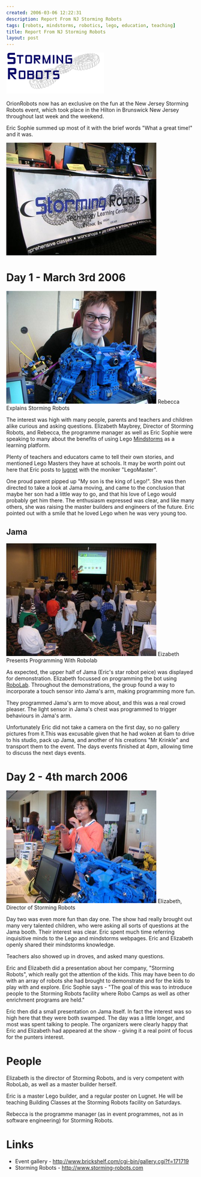 ```yaml
---
created: 2006-03-06 12:22:31
description: Report From NJ Storming Robots
tags: [robots, mindstorms, robotics, lego, education, teaching]
title: Report From NJ Storming Robots
layout: post
---
```

[![Storming Robots](/galleries/2006-03-06-report-from-nj-storming-robots/srlogo.gif)](http://www.storming-robots.com)

OrionRobots now has an exclusive on the fun at the New Jersey Storming Robots event, which took place in the Hilton in Brunswick New Jersey throughout last week and the weekend.

Eric Sophie summed up most of it with the brief words "What a great time!" and it was.

![The Storming Robots Booth](/galleries/2006-03-06-report-from-nj-storming-robots/storming-booth.jpg)

# Day 1 - March 3rd 2006

![Rebecca Explains](/galleries/2006-03-06-report-from-nj-storming-robots/rebeccaWithJama.jpg)
Rebecca Explains Storming Robots

The interest was high with many people, parents and teachers and children alike curious and asking questions. Elizabeth Maybrey, Director of Storming Robots, and Rebecca, the programme manager as well as Eric Sophie were speaking to many about the benefits of using Lego [Mindstorms](/wiki/mindstorms "A Robotic construction toy system from Lego") as a learning platform.

Plenty of teachers and educators came to tell their own stories, and mentioned Lego Masters they have at schools. It may be worth point out here that Eric posts to [lugnet](/wiki/lugnet "Lego Users Group Network") with the moniker "LegoMaster".

One proud parent pipped up "My son is the king of Lego!". She was then directed to take a look at Jama moving, and came to the conclusion that maybe her son had a little way to go, and that his love of Lego would probably get him there. The enthusiasm expressed was clear, and like many others, she was raising the master builders and engineers of the future. Eric pointed out with a smile that he loved Lego when he was very young too.

## Jama

![Elizabeth Presents Programming](/galleries/2006-03-06-report-from-nj-storming-robots/elizabethpresentsRobolab.jpg)
Eizabeth Presents Programming With Robolab

As expected, the upper half of Jama (Eric's star robot peice) was displayed for demonstration. Elizabeth focussed on programming the bot using [RoboLab](/wiki/robolab "Robolab"). Throughout the demonstrations, the group found a way to incorporate a touch sensor into Jama's arm, making programming more fun.

They programmed Jama's arm to move about, and this was a real crowd pleaser. The light sensor in Jama's chest was programmed to trigger behaviours in Jama's arm.

Unfortunately Eric did not take a camera on the first day, so no gallery pictures from it.This was excusable given that he had woken at 6am to drive to his studio, pack up Jama, and another of his creations "Mr Krinkle" and transport them to the event. The days events finished at 4pm, allowing time to discuss the next days events.

# Day 2 - 4th march 2006

![Elizabeth, Director of Storming Robots](/galleries/2006-03-06-report-from-nj-storming-robots/elizabethExplains.jpg)
Elizabeth, Director of Storming Robots

Day two was even more fun than day one. The show had really brought out many very talented children, who were asking all sorts of questions at the Jama booth. Their interest was clear. Eric spent much time referring inquisitive minds to the Lego and mindstorms webpages. Eric and Elizabeth openly shared their mindstorms knowledge.

Teachers also showed up in droves, and asked many questions.

Eric and Elizabeth did a presentation about her company, "Storming Robots", which really got the attention of the kids. This may have been to do with an array of robots she had brought to demonstrate and for the kids to play with and explore. Eric Sophie says - "The goal of this was to introduce people to the Storming Robots facility where Robo Camps as well as other enrichment programs are held."

Eric then did a small presentation on Jama itself. In fact the interest was so high here that they were both swamped. The day was a little longer, and most was spent talking to people. The organizers were clearly happy that Eric and Elizabeth had appeared at the show - giving it a real point of focus for the punters interest.

# People

Elizabeth is the director of Storming Robots, and is very competent with RoboLab, as well as a master builder herself.

Eric is a master Lego builder, and a regular poster on Lugnet. He will be teaching Building Classes at the Storming Robots facility on Saturdays.

Rebecca is the programme manager (as in event programmes, not as in software engineering) for Storming Robots.

# Links

* Event gallery - <http://www.brickshelf.com/cgi-bin/gallery.cgi?f=171719>
* Storming Robots - <http://www.storming-robots.com>
